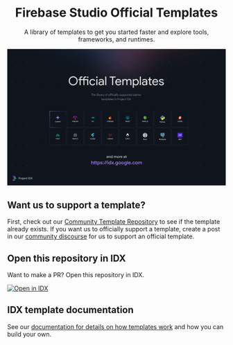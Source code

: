 <h1 align="center">Firebase Studio Official Templates</h1>
<div align="center">A library of templates to get you started faster and explore tools, frameworks, and runtimes.</div>

![Firebase Studio Official Templates](./official-templates.png)

## Want us to support a template?
First, check out our [Community Template Repository](https://github.com/project-idx/community-templates) to see if the template already exists. If you want us to officially support a template, create a post in our [community discourse](https://community.idx.dev) for us to support an official template.

## Open this repository in IDX
Want to make a PR? Open this repository in IDX.

<a href="https://idx.google.com/import?url=https://github.com/project-idx/official-templates">
  <img height="32" alt="Open in IDX" src="https://cdn.idx.dev/btn/open_dark_32.svg">
</a>

## IDX template documentation
See our [documentation for details on how templates work](https://developers.google.com/idx/guides/custom-templates) and how you can build your own. 
